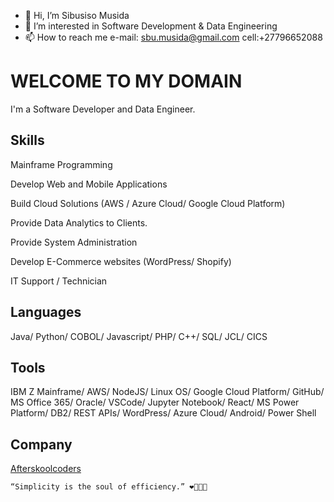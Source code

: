 - 👋 Hi, I’m Sibusiso Musida
- 👀 I’m interested in Software Development & Data Engineering
- 📫 How to reach me e-mail: sbu.musida@gmail.com cell:+27796652088

# WELCOME TO MY DOMAIN

I'm a Software Developer and Data Engineer.

## Skills

Mainframe Programming

Develop Web and Mobile Applications

Build Cloud Solutions (AWS / Azure Cloud/ Google Cloud Platform)

Provide Data Analytics to Clients.

Provide System Administration

Develop E-Commerce websites (WordPress/ Shopify)

IT Support / Technician

## Languages 

Java/ Python/ COBOL/ Javascript/ PHP/ C++/ SQL/ JCL/ CICS

## Tools

IBM Z Mainframe/ AWS/ NodeJS/ Linux OS/ Google Cloud Platform/ GitHub/ MS Office 365/ Oracle/ VSCode/ Jupyter Notebook/ React/ MS Power Platform/ DB2/ REST APIs/ WordPress/ Azure Cloud/ Android/ Power Shell

## Company
[Afterskoolcoders](https://www.afterskoolcoders.com/)


```
“Simplicity is the soul of efficiency.” ❤️‍🔥👨‍💻
```



